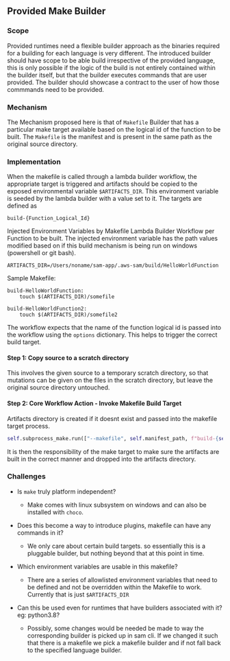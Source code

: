 ## Provided Make Builder

### Scope

Provided runtimes need a flexible builder approach as the binaries required for a building for each language is very different. The introduced builder should have scope
to be able build irrespective of the provided language, this is only possible if the logic of the build is not entirely contained within the builder itself, but that the builder 
executes commands that are user provided. The builder should showcase a contract to the user of how those commmands need to be provided.


### Mechanism

The Mechanism proposed here is that of `Makefile` Builder that has a particular make target available based on the logical id of the function to be built.
The `Makefile` is the manifest and is present in the same path as the original source directory.


### Implementation

When the makefile is called through a lambda builder workflow, the appropriate target is triggered and artifacts should be copied to the exposed environmental variable `$ARTIFACTS_DIR`. This environment variable is seeded by the lambda builder with a value set to it. The targets are defined as 

```
build-{Function_Logical_Id}
```

Injected Environment Variables by Makefile Lambda Builder Workflow per Function to be built. The injected environment variable has the path values modified
based on if this build mechanism is being run on windows (powershell or git bash).

``
ARTIFACTS_DIR=/Users/noname/sam-app/.aws-sam/build/HelloWorldFunction
``

Sample Makefile:

````
build-HelloWorldFunction:
    touch $(ARTIFACTS_DIR)/somefile

build-HelloWorldFunction2:
    touch $(ARTIFACTS_DIR)/somefile2
````

The workflow expects that the name of the function logical id is passed into the workflow using the `options` dictionary. This helps to trigger the correct build target.

#### Step 1: Copy source to a scratch directory

This involves the given source to a temporary scratch directory, so that mutations can be given on the files in the scratch directory, but leave the original source directory untouched.

#### Step 2: Core Workflow Action - Invoke Makefile Build Target

Artifacts directory is created if it doesnt exist and passed into the makefile target process.

```python
self.subprocess_make.run(["--makefile", self.manifest_path, f"build-{self.build_logical_id}"], env={"ARTIFACTS_DIR": self.artifacts_dir}, cwd=self.scratch_dir)
```

It is then the responsibility of the make target to make sure the artifacts are built in the correct manner and dropped into the artifacts directory.

### Challenges

* Is `make` truly platform independent?
  * Make comes with linux subsystem on windows and can also be installed with `choco`. 

* Does this become a way to introduce plugins, makefile can have any commands in it?
  * We only care about certain build targets. so essentially this is a pluggable builder, but nothing beyond that at this point in time.

* Which environment variables are usable in this makefile?
  * There are a series of allowlisted environment variables that need to be defined and not be overridden within the Makefile to work. Currently that is just `$ARTIFACTS_DIR`

* Can this be used even for runtimes that have builders associated with it? eg: python3.8?
  * Possibly, some changes would be needed be made to way the corresponding builder is picked up in sam cli. If we changed it such that there is a makefile we pick a makefile builder and if not fall back to the specified language builder.



